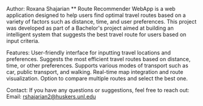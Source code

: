Author: Roxana Shajarian
**
Route Recommender WebApp is a web application designed to help users find optimal travel routes based on a variety of factors such as distance, time, and user preferences. 
This project was developed as part of a Bachelor's project aimed at building an intelligent system that suggests the best travel route for users based on input criteria.

Features:
User-friendly interface for inputting travel locations and preferences.
Suggests the most efficient travel routes based on distance, time, or other preferences.
Supports various modes of transport such as car, public transport, and walking.
Real-time map integration and route visualization.
Option to compare multiple routes and select the best one.

Contact:
If you have any questions or suggestions, feel free to reach out:
Email: rshajarian2@huskers.unl.edu
